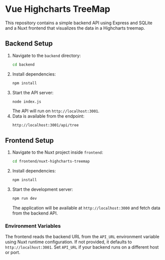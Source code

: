# Vue Highcharts TreeMap

This repository contains a simple backend API using Express and SQLite and a Nuxt frontend that visualizes the data in a Highcharts treemap.

## Backend Setup

1. Navigate to the `backend` directory:
   ```bash
   cd backend
   ```
2. Install dependencies:
   ```bash
   npm install
   ```
3. Start the API server:
   ```bash
   node index.js
   ```
   The API will run on `http://localhost:3001`.
4. Data is available from the endpoint:
   ```text
   http://localhost:3001/api/tree
   ```

## Frontend Setup

1. Navigate to the Nuxt project inside `frontend`:
   ```bash
   cd frontend/nuxt-highcharts-treemap
   ```
2. Install dependencies:
   ```bash
   npm install
   ```
3. Start the development server:
   ```bash
   npm run dev
   ```
   The application will be available at `http://localhost:3000` and fetch data from the backend API.

### Environment Variables

The frontend reads the backend URL from the `API_URL` environment variable using Nuxt runtime configuration. If not provided, it defaults to `http://localhost:3001`.
Set `API_URL` if your backend runs on a different host or port.

